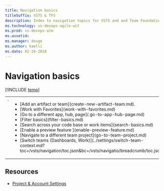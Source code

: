 ```yaml
---
title: Navigation basics
titleSuffix: VSTS & TFS 
description: Index to navigation topics for VSTS and and Team Foundation Server (TFS)  
ms.technology: vs-devops-agile-wit
ms.prod: vs-devops-alm
ms.assetid: 
ms.manager: douge
ms.author: kaelli
ms.date: 02-24-2018
---
```


# Navigation basics

[!INCLUDE [temp](../_shared/version-vsts-tfs-all-versions.md)]


<table>
<tbody valign="top">
<tr>
<td>
<img src="_img/vertical-app-navigation.gif" alt="Vertical apps navigation experience" style="border: 1px solid #C3C3C3;" /> 
</td>
<td>
<ul>
<li>[Add an artifact or team](create-new-artifact-team.md).</li>
<li>[Work with Favorites](work-with-favorites.md)</li>    
<li>[Go to a different app, hub, page]( go-to-app-hub-page.md)</li>   
<li>[Filter basics](filter-basics.md)</li>
<li>[Search across your code base or work items](search-basics.md)</li>
<li>[Enable a preview feature ](enable-preview-feature.md)</li>
<li>[Navigate to a different team project](go-to-team-project.md)</li> 
<li>[Switch teams (Dashboards, Work)](../settings/switch-team-context.md?toc=/vsts/navigation/toc.json&bc=/vsts/navigatio/breadcrumb/toc.json)</li>   
</ul>
</td>
</tr>
</tbody>
</table>
 


## Resources 

- [Project & Account Settings](../settings/index.md) 
